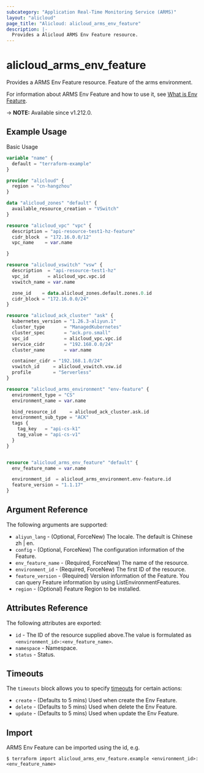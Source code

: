 ```yaml
---
subcategory: "Application Real-Time Monitoring Service (ARMS)"
layout: "alicloud"
page_title: "Alicloud: alicloud_arms_env_feature"
description: |-
  Provides a Alicloud ARMS Env Feature resource.
---
```


# alicloud_arms_env_feature

Provides a ARMS Env Feature resource. Feature of the arms environment.

For information about ARMS Env Feature and how to use it, see [What is Env Feature](https://www.alibabacloud.com/help/en/).

-> **NOTE:** Available since v1.212.0.

## Example Usage

Basic Usage

```terraform
variable "name" {
  default = "terraform-example"
}

provider "alicloud" {
  region = "cn-hangzhou"
}

data "alicloud_zones" "default" {
  available_resource_creation = "VSwitch"
}

resource "alicloud_vpc" "vpc" {
  description = "api-resource-test1-hz-feature"
  cidr_block  = "172.16.0.0/12"
  vpc_name    = var.name

}

resource "alicloud_vswitch" "vsw" {
  description  = "api-resource-test1-hz"
  vpc_id       = alicloud_vpc.vpc.id
  vswitch_name = var.name

  zone_id    = data.alicloud_zones.default.zones.0.id
  cidr_block = "172.16.0.0/24"
}

resource "alicloud_ack_cluster" "ask" {
  kubernetes_version = "1.26.3-aliyun.1"
  cluster_type       = "ManagedKubernetes"
  cluster_spec       = "ack.pro.small"
  vpc_id             = alicloud_vpc.vpc.id
  service_cidr       = "192.168.0.0/24"
  cluster_name       = var.name

  container_cidr = "192.168.1.0/24"
  vswitch_id     = alicloud_vswitch.vsw.id
  profile        = "Serverless"
}

resource "alicloud_arms_environment" "env-feature" {
  environment_type = "CS"
  environment_name = var.name

  bind_resource_id     = alicloud_ack_cluster.ask.id
  environment_sub_type = "ACK"
  tags {
    tag_key   = "api-cs-k1"
    tag_value = "api-cs-v1"
  }
}


resource "alicloud_arms_env_feature" "default" {
  env_feature_name = var.name

  environment_id  = alicloud_arms_environment.env-feature.id
  feature_version = "1.1.17"
}
```

## Argument Reference

The following arguments are supported:
* `aliyun_lang` - (Optional, ForceNew) The locale. The default is Chinese zh | en.
* `config` - (Optional, ForceNew) The configuration information of the Feature.
* `env_feature_name` - (Required, ForceNew) The name of the resource.
* `environment_id` - (Required, ForceNew) The first ID of the resource.
* `feature_version` - (Required) Version information of the Feature. You can query Feature information by using ListEnvironmentFeatures.
* `region` - (Optional) Feature Region to be installed.

## Attributes Reference

The following attributes are exported:
* `id` - The ID of the resource supplied above.The value is formulated as `<environment_id>:<env_feature_name>`.
* `namespace` - Namespace.
* `status` - Status.

## Timeouts

The `timeouts` block allows you to specify [timeouts](https://www.terraform.io/docs/configuration-0-11/resources.html#timeouts) for certain actions:
* `create` - (Defaults to 5 mins) Used when create the Env Feature.
* `delete` - (Defaults to 5 mins) Used when delete the Env Feature.
* `update` - (Defaults to 5 mins) Used when update the Env Feature.

## Import

ARMS Env Feature can be imported using the id, e.g.

```shell
$ terraform import alicloud_arms_env_feature.example <environment_id>:<env_feature_name>
```